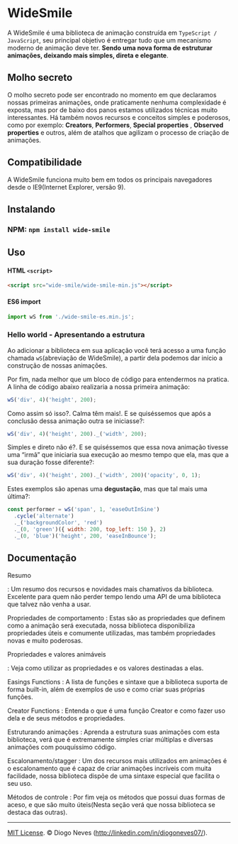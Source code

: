 ﻿# WideSmile

A WideSmile é uma biblioteca de animação construída em `TypeScript / JavaScript`, seu principal objetivo é entregar tudo que um mecanismo moderno de animação deve ter. **Sendo uma nova forma de estruturar animações, deixando mais simples, direta e elegante**.

## Molho secreto

O molho secreto pode ser encontrado no momento em que declaramos nossas primeiras animações, onde praticamente nenhuma complexidade é exposta, mas por de baixo dos panos estamos utilizados técnicas muito interessantes. Há também novos recursos e conceitos simples e poderosos, como por exemplo: **Creators**, **Performers**, **Special properties** , **Observed properties** e outros, além de atalhos que agilizam o processo de criação de animações.

## Compatibilidade

A WideSmile funciona muito bem em todos os principais navegadores desde o IE9(Internet Explorer, versão 9).

## Instalando

### NPM: `npm install wide-smile`

## Uso

#### HTML `<script>`

```html
<script src="wide-smile/wide-smile-min.js"></script>
```

#### ES6 import

```javascript
import wS from './wide-smile-es.min.js';
```

### Hello world - Apresentando a estrutura

Ao adicionar a biblioteca em sua aplicação você terá acesso a uma função chamada `wS`(abreviação de WideSmile), a partir dela podemos dar início a construção de nossas animações.

Por fim, nada melhor que um bloco de código para entendermos na pratica. A linha de código abaixo realizaria a nossa primeira animação:

```javascript
wS('div', 4)('height', 200);
```

Como assim só isso?. Calma têm mais!. E se quiséssemos que após a conclusão dessa animação outra se iniciasse?:

```javascript
wS('div', 4)('height', 200)._('width', 200);
```

Simples e direto não é?. E se quiséssemos que essa nova animação tivesse uma “irmã” que iniciaria sua execução ao mesmo tempo que ela, mas que a sua duração fosse diferente?:

```javascript
wS('div', 4)('height', 200)._('width', 200)('opacity', 0, 1);
```

Estes exemplos são apenas uma **degustação**, mas que tal mais uma última?:

```javascript
const performer = wS('span', 1, 'easeOutInSine')
  .cycle('alternate')
  ._('backgroundColor', 'red')
  ._(0, 'green')({ width: 200, top_left: 150 }, 2)
  ._(0, 'blue')('height', 200, 'easeInBounce');
```

## Documentação

Resumo

: Um resumo dos recursos e novidades mais chamativos da biblioteca. Excelente para quem não perder tempo lendo uma API de uma biblioteca que talvez não venha a usar.

Propriedades de comportamento
: Estas são as propriedades que definem como a animação será executada, nossa biblioteca disponibiliza propriedades úteis e comumente utilizadas, mas também propriedades novas e muito poderosas.

Propriedades e valores animáveis

: Veja como utilizar as propriedades e os valores destinadas a elas.

Easings Functions
: A lista de funções e sintaxe que a biblioteca suporta de forma built-in, além de exemplos de uso e como criar suas próprias funções.

Creator Functions
: Entenda o que é uma função Creator e como fazer uso dela e de seus métodos e propriedades.

Estruturando animações
: Aprenda a estrutura suas animações com esta biblioteca, verá que é extremamente simples criar múltiplas e diversas animações com pouquíssimo código.

Escalonamento/stagger
: Um dos recursos mais utilizados em animações é o escalonamento que é capaz de criar animações incríveis com muita facilidade, nossa biblioteca dispõe de uma sintaxe especial que facilita o seu uso.

Métodos de controle
: Por fim veja os métodos que possui duas formas de aceso, e que são muito úteis(Nesta seção verá que nossa biblioteca se destaca das outras).

---

[MIT License](LICENSE). © Diogo Neves (http://linkedin.com/in/diogoneves07/).
